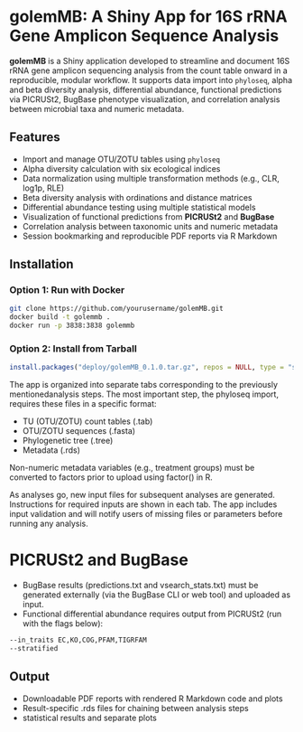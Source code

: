# golemMB: A Shiny App for 16S rRNA Gene Amplicon Sequence Analysis

**golemMB** is a Shiny application developed to streamline and document 16S rRNA gene amplicon sequencing analysis from the count table onward in a reproducible, modular workflow. It supports data import into `phyloseq`, alpha and beta diversity analysis, differential abundance, functional predictions via PICRUSt2, BugBase phenotype visualization, and correlation analysis between microbial taxa and numeric metadata.

## Features

- Import and manage OTU/ZOTU tables using `phyloseq`
- Alpha diversity calculation with six ecological indices
- Data normalization using multiple transformation methods (e.g., CLR, log1p, RLE)
- Beta diversity analysis with ordinations and distance matrices
- Differential abundance testing using multiple statistical models
- Visualization of functional predictions from **PICRUSt2** and **BugBase**
- Correlation analysis between taxonomic units and numeric metadata
- Session bookmarking and reproducible PDF reports via R Markdown

## Installation

### Option 1: Run with Docker

```bash
git clone https://github.com/yourusername/golemMB.git
docker build -t golemmb .
docker run -p 3838:3838 golemmb
```

### Option 2: Install from Tarball

```r
install.packages("deploy/golemMB_0.1.0.tar.gz", repos = NULL, type = "source")
```

The app is organized into separate tabs corresponding to the previously mentionedanalysis steps. The most important step, the phyloseq import, requires these files in a specific format:

- TU (OTU/ZOTU) count tables (.tab)
- OTU/ZOTU sequences (.fasta)
- Phylogenetic tree (.tree)
- Metadata (.rds)

Non-numeric metadata variables (e.g., treatment groups) must be converted to factors prior to upload using factor() in R.

As analyses go, new input files for subsequent analyses are generated. Instructions for required inputs are shown in each tab. The app includes input validation and will notify users of missing files or parameters before running any analysis.


# PICRUSt2 and BugBase

- BugBase results (predictions.txt and vsearch_stats.txt) must be generated externally (via the BugBase CLI or web tool) and uploaded as input.
- Functional differential abundance requires output from PICRUSt2 (run with the flags below):

```bash
--in_traits EC,KO,COG,PFAM,TIGRFAM
--stratified
```

## Output

- Downloadable PDF reports with rendered R Markdown code and plots
- Result-specific .rds files for chaining between analysis steps
- statistical results and separate plots
